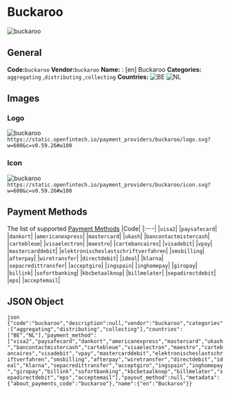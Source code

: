 # Buckaroo 
![buckaroo](https://static.openfintech.io/payment_providers/buckaroo/logo.svg?w=600&c=v0.59.26#w100) 
## General 
**Code:**`buckaroo` 
**Vendor:**`buckaroo` 
**Name:** 
:	[en] Buckaroo 
**Categories:** 
`aggregating` ,`distributing` ,`collecting` 
**Countries:** 
![BE](https://cdnjs.cloudflare.com/ajax/libs/flag-icon-css/3.3.0/flags/4x3/BE.svg#w24) 
![NL](https://cdnjs.cloudflare.com/ajax/libs/flag-icon-css/3.3.0/flags/4x3/NL.svg#w24) 
 
## Images 
### Logo 
![buckaroo](https://static.openfintech.io/payment_providers/buckaroo/logo.svg?w=600&c=v0.59.26#w100) 
``` https://static.openfintech.io/payment_providers/buckaroo/logo.svg?w=600&c=v0.59.26#w100 ``` 
### Icon 
![buckaroo](https://static.openfintech.io/payment_providers/buckaroo/icon.svg?w=600&c=v0.59.26#w100) 
``` https://static.openfintech.io/payment_providers/buckaroo/icon.svg?w=600&c=v0.59.26#w100 ``` 
## Payment Methods 
The list of supported [Payment Methods](#) 
|Code| 
|:---| 
|`visa2`| 
|`paysafecard`| 
|`dankort`| 
|`americanexpress`| 
|`mastercard`| 
|`ukash`| 
|`bancontactmistercash`| 
|`cartebleue`| 
|`visaelectron`| 
|`maestro`| 
|`cartebancaires`| 
|`visadebit`| 
|`vpay`| 
|`mastercarddebit`| 
|`elektronischeslastschriftverfahren`| 
|`smsbilling`| 
|`afterpay`| 
|`wiretransfer`| 
|`directdebit`| 
|`ideal`| 
|`klarna`| 
|`sepacredittransfer`| 
|`acceptgiro`| 
|`ingspain`| 
|`inghomepay`| 
|`giropay`| 
|`billink`| 
|`sofortbanking`| 
|`kbcbetaalknop`| 
|`billmelater`| 
|`sepadirectdebit`| 
|`eps`| 
|`acceptemail`| 
 
## JSON Object 
```json {"code":"buckaroo","description":null,"vendor":"buckaroo","categories":["aggregating","distributing","collecting"],"countries":["BE","NL"],"payment_method":["visa2","paysafecard","dankort","americanexpress","mastercard","ukash","bancontactmistercash","cartebleue","visaelectron","maestro","cartebancaires","visadebit","vpay","mastercarddebit","elektronischeslastschriftverfahren","smsbilling","afterpay","wiretransfer","directdebit","ideal","klarna","sepacredittransfer","acceptgiro","ingspain","inghomepay","giropay","billink","sofortbanking","kbcbetaalknop","billmelater","sepadirectdebit","eps","acceptemail"],"payout_method":null,"metadata":{"about_payments_code":"buckaroo"},"name":{"en":"Buckaroo"}} ``` 
